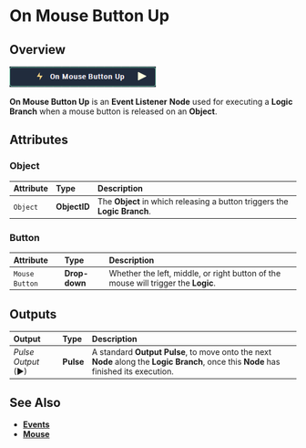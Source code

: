 # On Mouse Button Up

## Overview

![The On Mouse Button Up Node.](../../../.gitbook/assets/node-on-mouse-button-up.png)

**On Mouse Button Up** is an **Event Listener** **Node** used for executing a **Logic Branch** when a mouse button is released on an **Object**.

## Attributes

### Object

| Attribute | Type | Description |
| :--- | :--- | :--- |
| `Object` | **ObjectID** | The **Object** in which releasing a button triggers the **Logic Branch**. |

### Button

| Attribute | Type | Description |
| :--- | :--- | :--- |
| `Mouse Button` | **Drop-down** | Whether the left, middle, or right button of the mouse will trigger the **Logic**. |

## Outputs

| Output | Type | Description |
| :--- | :--- | :--- |
| _Pulse Output_ \(►\) | **Pulse** | A standard **Output Pulse**, to move onto the next **Node** along the **Logic Branch**, once this **Node** has finished its execution. |

## See Also

* [**Events**](../)
* [**Mouse**](./)

